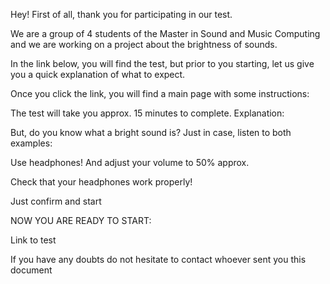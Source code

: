 Hey! 
First of all, thank you for participating in our test. 

We are a group of 4 students of the Master in Sound and Music Computing and we are working on a project about the brightness of sounds.

In the link below, you will find the test, but prior to you starting, let us give you a quick explanation of what to expect.

Once you click the link, you will find a main page with some instructions:


The test will take you approx. 15 minutes to complete.
Explanation:


But, do you know what a bright sound is? Just in case, listen to both examples:

Use headphones! And adjust your volume to 50% approx. 

Check that your headphones work properly!

Just confirm and start


NOW YOU ARE READY TO START:

Link to test

If you have any doubts do not hesitate to contact whoever sent you this document

